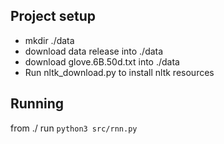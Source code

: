 
## Project setup

- mkdir ./data
- download data release into ./data
- download glove.6B.50d.txt into ./data
- Run nltk_download.py to install nltk resources

## Running

from ./ run `python3 src/rnn.py`
